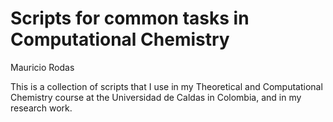 # Scripts for common tasks in Computational Chemistry

Mauricio Rodas

This is a collection of scripts that I use in my Theoretical and Computational Chemistry course at the Universidad de Caldas in Colombia, and in my research work. 